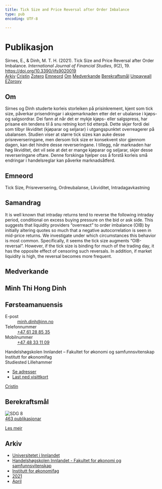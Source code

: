 ```yaml
---
title: Tick Size and Price Reversal after Order Imbalance
type: pub
encoding: UTF-8

---
```

<h1>Publikasjon</h1>
<article id="csl-bib-container-YFRZG59A" class="csl-bib-container">
  <div class="csl-bib-body"> <div class="csl-entry">Sirnes, E., &#38; Dinh, M. T. H. (2021). Tick Size and Price Reversal after Order Imbalance. <i>International Journal of Financial Studies</i>, <i>9</i>(2), 19. <a href="https://doi.org/10.3390/ijfs9020019">https://doi.org/10.3390/ijfs9020019</a></div> </div>
  <div class="csl-bib-buttons">
    <a href="#taxonomy-article-YFRZG59A" alt="archive" class="csl-bib-button">Arkiv</a>
    <a href="https://app.cristin.no/results/show.jsf?id=1903183" alt="Cristin" class="csl-bib-button">Cristin</a>
    <a href="http://zotero.org/groups/5881554/items/YFRZG59A" alt="Zotero" class="csl-bib-button">Zotero</a>
    <a href="#keywords-article-YFRZG59A" alt="keywords" class="csl-bib-button">Emneord</a>
    <a href="#about-article-YFRZG59A" alt="about_pub" class="csl-bib-button">Om</a>
    <a href="#contributors-article-YFRZG59A" alt="contributors" class="csl-bib-button">Medverkande</a>
    <a href="#sdg-article-YFRZG59A" alt="sdg" class="csl-bib-button">Berekraftsmål</a>
    <a href="https://www.mdpi.com/2227-7072/9/2/19/pdf?version=1617701230" alt="Unpaywall" class="csl-bib-button">Unpaywall</a>
    <a href="https://www.mdpi.com/2227-7072/9/2/19/pdf?version=1617701230" alt="EZproxy" class="csl-bib-button">EZproxy</a>
  </div>
  <div id="csl-bib-meta-container-YFRZG59A"></div>
</article>
<div id="csl-bib-meta-YFRZG59A" class="csl-bib-meta">
  <article id="about-article-YFRZG59A" class="about_pub-article">
    <h1>Om</h1>
    Sirnes og Dinh studerte korleis storleiken på prisinkrement, kjent som tick size, påverkar prisendringar i aksjemarknaden etter det er ubalanse i kjøps- og salgsordrar. Dei fann at når det er mykje kjøps- eller salgspress, har prisane ein tendens til å snu retning kort tid etterpå. Dette skjer fordi dei som tilbyr likviditet (kjøparar og seljarar) i utgangspunktet overreagerer på ubalansen. Studien viser at større tick sizes kan auke desse prisreverseringane, men dersom tick size er konsekvent stor gjennom dagen, kan det hindre desse reverseringane. I tillegg, når marknaden har høg likviditet, det vil seie at det er mange kjøparar og seljarar, skjer desse reverseringane oftare. Denne forskinga hjelper oss å forstå korleis små endringar i handelsreglar kan påverke marknadsåtferd.
  </article>
  <article id="keywords-article-YFRZG59A" class="keywords-article">
    <h1>Emneord</h1>
    Tick Size, Prisreversering, Ordreubalanse, Likviditet, Intradagavkastning
  </article>
  <article id="abstract-article-YFRZG59A" class="abstract-article">
    <h1>Samandrag</h1>
    It is well known that intraday returns tend to reverse the following intraday period, conditional on excess buying pressure on the bid or ask side. This suggests that liquidity providers “overreact” to order imbalance (OIB) by initially altering quotes so much that a negative autocorrelation is seen in mid-price returns. We investigate under which circumstances this behavior is most common. Specifically, it seems the tick size augments “OIB-reversal”. However, if the tick size is binding for much of the trading day, it has the opposite effect of censoring such reversals. In addition, if market liquidity is high, the reversal becomes more frequent.
  </article>
  <article id="contributors-article-YFRZG59A" class="contributors-article">
    <h1>Medverkande</h1>
    <div class="personas"> <div class="vrtx-hinn-person-card"> <div class="photo"> <i class="lar la-user-circle missing-person"></i> </div> <div class="info"> <hgroup><h1>Minh Thi Hong Dinh</h1> <h2>Førsteamanuensis</h2> </hgroup><dl> <dt>E-post</dt> <dd> <a href="mailto:minh.dinh@inn.no">minh.dinh@inn.no</a> </dd> <dt>Telefonnummer</dt> <dd><a href="tel:+4761288535"> +47 61 28 85 35 </a></dd> <dt>Mobilnummer</dt> <dd><a href="tel:+4748331109"> +47 48 33 11 09 </a></dd> </dl> <p> Handelshøgskolen Innlandet – Fakultet for økonomi og samfunnsvitenskap<br> Institutt for økonomifag<br> Studiested Lillehammer </p> <ul class="vrtx-hinn-links"> <li><a href="https://www.inn.no/finn-en-ansatt/minh-dinh.html#vrtx-hinn-addresses">Se adresser</a></li> <li><a href="https://www.inn.no/finn-en-ansatt/minh-dinh.html?vrtx=vcf">Last ned visittkort</a></li> </ul> </div> </div> <a href="https://app.cristin.no/persons/show.jsf?id=557095" alt="Cristin URL" class="personas-cristin">Cristin</a> </div>
  </article>
  <article id="sdg-article-YFRZG59A" class="sdg-article">
    <h1>Berekraftsmål</h1>
    <div class="sdg-container"><div id="sdg8" class="sdg">
        <img src="{{< params subfolder >}}images/sdg/sdg08_nn.png" class="image" alt="SDG 8">
        <div class="sdg-overlay">
          <a href="{{< params subfolder >}}nn/archive/?sdg=8#archive" class="sdg-publication-count"><span>463</span> publikasjonar</a>
          <p><a href="https://fn.no/om-fn/fns-baerekraftsmaal/anstendig-arbeid-og-oekonomisk-vekst?lang=nno-NO" class="sdg-read-more">Les meir</a></p>
        </div>
      </div></div>
  </article>
  <article id="taxonomy-article-YFRZG59A" class="taxonomy-article">
    <h1>Arkiv</h1>
    <ul>
      <li><a href="{{< params subfolder >}}nn/archive/?key=3DCRN523">Universitetet i Innlandet</a></li>
      <li><a href="{{< params subfolder >}}nn/archive/?key=DU8Q9LN9">Handelshøgskolen Innlandet - Fakultet for økonomi og samfunnsvitenskap</a></li>
      <li><a href="{{< params subfolder >}}nn/archive/?key=3IQA89I8">Institutt for økonomifag</a></li>
      <li><a href="{{< params subfolder >}}nn/archive/?key=39DV3H9E">2021</a></li>
      <li><a href="{{< params subfolder >}}nn/archive/?key=LDPVFLPG">April</a></li>
    </ul>
  </article>
</div>
